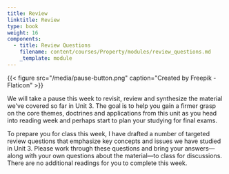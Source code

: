 ```yaml
---
title: Review
linktitle: Review
type: book
weight: 16
components:
  - title: Review Questions
    filename: content/courses/Property/modules/review_questions.md
    _template: module
---
```



{{< figure src="/media/pause-button.png" caption="Created by Freepik - Flaticon" >}}

We will take a pause this week to revisit, review and synthesize the material we've covered so far in Unit 3. The goal is to help you gain a firmer grasp on the core themes, doctrines and applications from this unit as you head into reading week and perhaps start to plan your studying for final exams.

To prepare you for class this week, I have drafted a number of targeted review questions that emphasize key concepts and issues we have studied in Unit 3. Please work through these questions and bring your answers—along with your own questions about the material—to class for discussions. There are no additional readings for you to complete this week.
